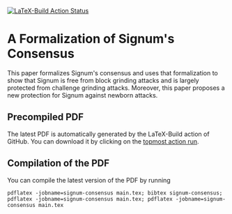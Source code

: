 [![LaTeX-Build Action Status](https://github.com/spoto/signum-consensus/workflows/LaTeX-Build/badge.svg)](https://github.com/spoto/signum-consensus/actions)

# A Formalization of Signum's Consensus

This paper formalizes Signum's consensus and uses that formalization
to show that Signum is free from block grinding attacks and is largely
protected from challenge grinding attacks. Moreover, this paper proposes
a new protection for Signum against newborn attacks.

## Precompiled PDF

The latest PDF is automatically generated by the LaTeX-Build action of GitHub.
You can download it by clicking on the [topmost action run](https://github.com/spoto/signum-consensus/actions).

## Compilation of the PDF

You can compile the latest version of the PDF by running

```shell
pdflatex -jobname=signum-consensus main.tex; bibtex signum-consensus; pdflatex -jobname=signum-consensus main.tex; pdflatex -jobname=signum-consensus main.tex
```

